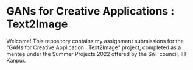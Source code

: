 # GANs for Creative Applications : Text2Image

Welcome! This repository contains my assignment submissions for the "GANs for Creative Application : Text2Image" project, completed as a mentee under the Summer Projects 2022 offered by the SnT council, IIT Kanpur.


